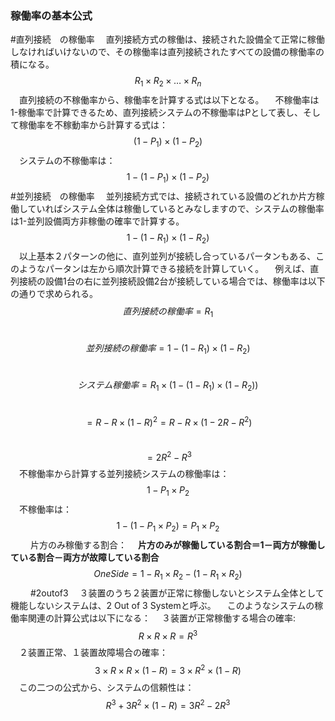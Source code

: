 ### 稼働率の基本公式
#直列接続　の稼働率
　直列接続方式の稼働は、接続された設備全て正常に稼働しなければいけないので、その稼働率は直列接続されたすべての設備の稼働率の積になる。
　$$R_{1}\times R_{2}\times\dots \times R_{n}$$
　直列接続の不稼働率から、稼働率を計算する式は以下となる。
　不稼働率は1-稼働率で計算できるため、直列接続システムの不稼働率はPとして表し、そして稼働率を不稼動率から計算する式は：
　$$(1-P_{1})\times(1-P_{2})$$
　システムの不稼働率は：
　$$1-(1-P_{1})\times(1-P_{2})$$
#並列接続　の稼働率
　並列接続方式では、接続されている設備のどれか片方稼働していればシステム全体は稼働しているとみなしますので、システムの稼働率は1-並列設備両方非稼働の確率で計算する。
　$$1-(1-R_{1})\times (1-R_{2})$$
　以上基本２パターンの他に、直列並列が接続し合っているパータンもある、このようなパータンは左から順次計算できる接続を計算していく。
　例えば、直列接続の設備1台の右に並列接続設備2台が接続している場合では、稼働率は以下の通りで求められる。
　$$直列接続の稼働率=R_{1}$$
　$$並列接続の稼働率=1-(1-R_{1})\times (1-R_{2})$$
　$$システム稼働率=R_{1}\times{(1-(1-R_{1})\times{(1-R_{2})})}$$
　$$=R-R\times{(1-R)^{2}}=R-R\times({1-2R-R^{2})}$$
　$$=2R^{2}-R^{3}$$
　不稼働率から計算する並列接続システムの稼働率は：
　$$1-P_{1}\times P_{2}$$
　不稼働率は：
　$$1-(1-P_{1}\times P_{2})=P_{1}\times P_{2}$$
　
　片方のみ稼働する割合：
　**片方のみが稼働している割合＝1－両方が稼働している割合－両方が故障している割合**
　$$OneSide=1-R_{1}\times R_{2}-(1-R_{1}\times R_{2})$$
　
　#2outof3
　３装置のうち２装置が正常に稼働しないとシステム全体として機能しないシステムは、2 Out of 3 Systemと呼ぶ。
　このようなシステムの稼働率関連の計算公式は以下になる：
　３装置が正常稼働する場合の確率:
　$$R\times R\times R=R^{3}$$
　２装置正常、１装置故障場合の確率：
　$$3\times R \times R \times (1-R)=3 \times R^{2}\times (1-R)$$
　この二つの公式から、システムの信頼性は：
　$$R^3+3R^2\times (1-R)=3R^2-2R^3$$


